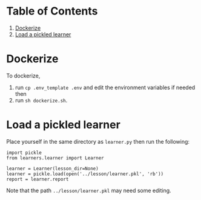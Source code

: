 
# Table of Contents

1.  [Dockerize](#org7801b25)
2.  [Load a pickled learner](#orgb7ab378)



<a id="org7801b25"></a>

# Dockerize

To dockerize,

1.  run `cp .env_template .env` and edit the environment variables if needed then
2.  run `sh dockerize.sh`.


<a id="orgb7ab378"></a>

# Load a pickled learner

Place yourself in the same directory as `learner.py` then run the following:

    import pickle
    from learners.learner import Learner
    
    learner = Learner(lesson_dir=None)
    learner = pickle.load(open('../lesson/learner.pkl', 'rb'))
    report = learner.report

Note that the path `../lesson/learner.pkl` may need some editing.

